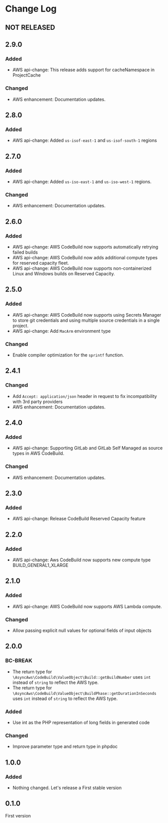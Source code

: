 # Change Log

## NOT RELEASED

## 2.9.0

### Added

- AWS api-change: This release adds support for cacheNamespace in ProjectCache

### Changed

- AWS enhancement: Documentation updates.

## 2.8.0

### Added

- AWS api-change: Added `us-isof-east-1` and `us-isof-south-1` regions

## 2.7.0

### Added

- AWS api-change: Added `us-iso-east-1` and `us-iso-west-1` regions.

### Changed

- AWS enhancement: Documentation updates.

## 2.6.0

### Added

- AWS api-change: AWS CodeBuild now supports automatically retrying failed builds
- AWS api-change: AWS CodeBuild now adds additional compute types for reserved capacity fleet.
- AWS api-change: AWS CodeBuild now supports non-containerized Linux and Windows builds on Reserved Capacity.

## 2.5.0

### Added

- AWS api-change: AWS CodeBuild now supports using Secrets Manager to store git credentials and using multiple source credentials in a single project.
- AWS api-change: Add `MacArm` environment type

### Changed

- Enable compiler optimization for the `sprintf` function.

## 2.4.1

### Changed

- Add `Accept: application/json` header in request to fix incompatibility with 3rd party providers
- AWS enhancement: Documentation updates.

## 2.4.0

### Added

- AWS api-change: Supporting GitLab and GitLab Self Managed as source types in AWS CodeBuild.

### Changed

- AWS enhancement: Documentation updates.

## 2.3.0

### Added

- AWS api-change: Release CodeBuild Reserved Capacity feature

## 2.2.0

### Added

- AWS api-change: Aws CodeBuild now supports new compute type BUILD_GENERAL1_XLARGE

## 2.1.0

### Added

- AWS api-change: AWS CodeBuild now supports AWS Lambda compute.

### Changed

- Allow passing explicit null values for optional fields of input objects

## 2.0.0

### BC-BREAK

- The return type for `\AsyncAws\CodeBuild\ValueObject\Build::getBuildNumber` uses `int` instead of `string` to reflect the AWS type.
- The return type for `\AsyncAws\CodeBuild\ValueObject\BuildPhase::getDurationInSeconds` uses `int` instead of `string` to reflect the AWS type.

### Added

- Use int as the PHP representation of long fields in generated code

### Changed

- Improve parameter type and return type in phpdoc

## 1.0.0

### Added

- Nothing changed. Let's release a First stable version

## 0.1.0

First version

